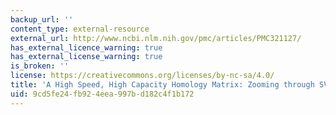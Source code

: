```yaml
---
backup_url: ''
content_type: external-resource
external_url: http://www.ncbi.nlm.nih.gov/pmc/articles/PMC321127/
has_external_licence_warning: true
has_external_license_warning: true
is_broken: ''
license: https://creativecommons.org/licenses/by-nc-sa/4.0/
title: 'A High Speed, High Capacity Homology Matrix: Zooming through SV40 and Polyoma'
uid: 9cd5fe24-fb92-4eea-997b-d182c4f1b172
---
```

